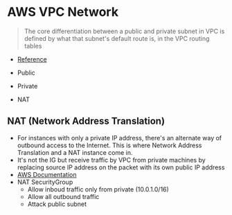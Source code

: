 # AWS VPC Network

> The core differentiation between a public and private subnet in VPC
is defined by what that subnet's default route is, in the VPC routing tables 
* [Reference](http://stackoverflow.com/questions/22188444/why-do-we-need-private-subnet-in-vpc)

* Public
* Private
* NAT

## NAT (Network Address Translation)

* For instances with only a private IP address, there's an alternate way of outbound access to the Internet. This is where Network Address Translation and a NAT instance come in.
* It's not the IG but receive traffic by VPC from private machines by replacing source IP address on the packet with its own public IP address
* [AWS Documentation](http://docs.aws.amazon.com/AmazonVPC/latest/UserGuide/VPC_NAT_Instance.html)
* NAT SecurityGroup
    * Allow inboud traffic only from private (10.0.1.0/16)
    * Allow all outbound traffic
    * Attack public subnet